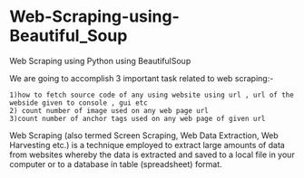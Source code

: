 # Web-Scraping-using-Beautiful_Soup
Web Scraping using Python using BeautifulSoup

We are going to accomplish 3 important task related to web scraping:-

    1)how to fetch source code of any using website using url , url of the webside given to console , gui etc
    2) count number of image used on any web page url
    3)count number of anchor tags used on any web page of given url

Web Scraping (also termed Screen Scraping, Web Data Extraction, Web Harvesting etc.) is a technique employed to extract large amounts of data from websites whereby the data is extracted and saved to a local file in your computer or to a database in table (spreadsheet) format.
